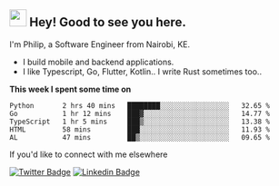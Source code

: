 <h2><img src="https://slackmojis.com/emojis/3643-cool-doge/download" width="30"/> Hey! Good to see you here.</h2>

<p>I'm Philip, a Software Engineer from Nairobi, KE. 

- I build mobile and backend applications.
- I like Typescript, Go, Flutter, Kotlin.. I write Rust sometimes too..</p>

**This week I spent some time on**
<!--START_SECTION:waka-->

```text
Python       2 hrs 40 mins   ████████░░░░░░░░░░░░░░░░░   32.65 %
Go           1 hr 12 mins    ███▓░░░░░░░░░░░░░░░░░░░░░   14.77 %
TypeScript   1 hr 5 mins     ███▒░░░░░░░░░░░░░░░░░░░░░   13.38 %
HTML         58 mins         ███░░░░░░░░░░░░░░░░░░░░░░   11.93 %
AL           47 mins         ██▒░░░░░░░░░░░░░░░░░░░░░░   09.65 %
```

<!--END_SECTION:waka-->

If you'd like to connect with me elsewhere

[![Twitter Badge](https://img.shields.io/badge/-Twitter-1ca0f1?style=flat-square&labelColor=1ca0f1&logo=twitter&logoColor=white&link=https://twitter.com/_diogorodrigues)](https://twitter.com/kimathiphil)  [![Linkedin Badge](https://img.shields.io/badge/-LinkedIn-blue?style=flat-square&logo=Linkedin&logoColor=white&link=https://www.linkedin.com/in/philip-kimathi-2604a9114/)](https://www.linkedin.com/in/philip-kimathi-2604a9114/)
